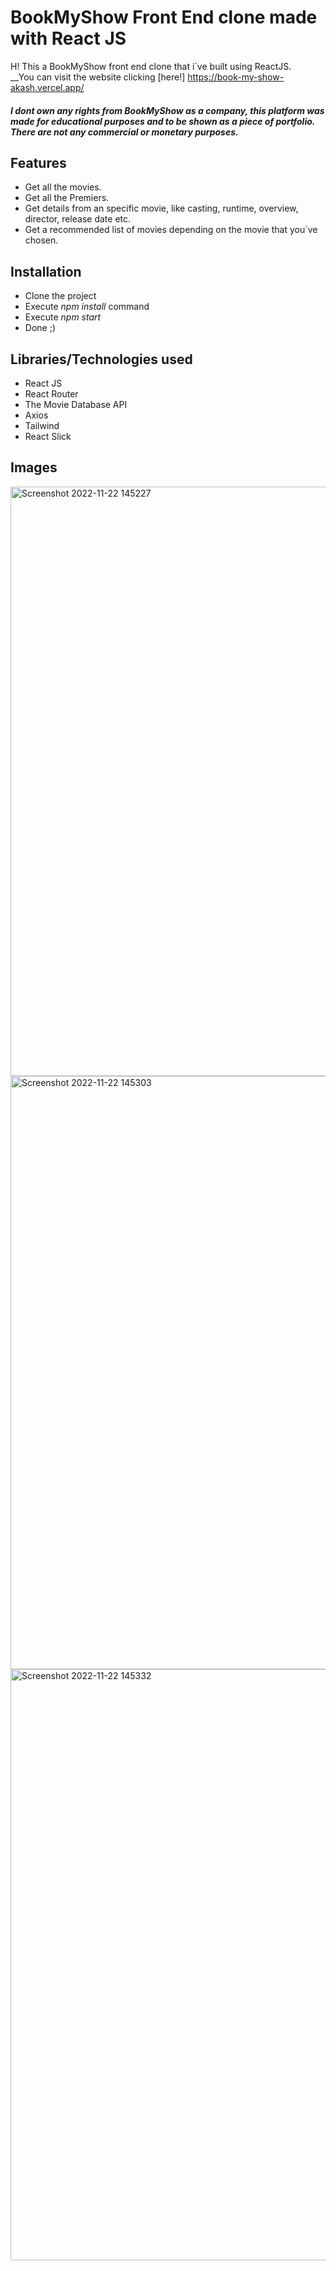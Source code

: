 # BookMyShow Front End clone made with React JS
H! This a BookMyShow front end clone that i´ve built using ReactJS.  
__You can visit the website clicking [here!] https://book-my-show-akash.vercel.app/
##### I dont own any rights from BookMyShow as a company, this platform was made for educational purposes and to be shown as a piece of portfolio. There are not any commercial or monetary purposes.
## Features
* Get all the movies.
* Get all the Premiers.
* Get details from an specific movie, like casting, runtime, overview, director, release date etc.
* Get a recommended list of movies depending on the movie that you´ve chosen.
## Installation
* Clone the project
* Execute *npm install* command
* Execute *npm start*
* Done ;)
## Libraries/Technologies used
* React JS
* React Router
* The Movie Database API
* Axios
* Tailwind
* React Slick 
## Images

<img width="943" alt="Screenshot 2022-11-22 145227" src="https://user-images.githubusercontent.com/110546856/203276257-8d069933-cbbd-499d-9ad8-f0b32e094443.png">
<img width="949" alt="Screenshot 2022-11-22 145303" src="https://user-images.githubusercontent.com/110546856/203276278-045e3b7f-ac5b-484a-adf9-ac1b375da687.png">
<img width="946" alt="Screenshot 2022-11-22 145332" src="https://user-images.githubusercontent.com/110546856/203276287-26abaa9c-5b83-49d6-b33a-72a47cca6291.png">
